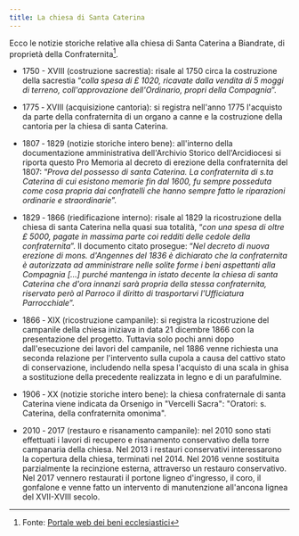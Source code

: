```yaml
---
title: La chiesa di Santa Caterina
---
```


Ecco le notizie storiche relative alla chiesa di Santa Caterina a Biandrate, di proprietà della Confraternita[^1].

- 1750 - XVIII (costruzione sacrestia): risale al 1750 circa la costruzione della sacrestia “*colla spesa di £ 1020, ricavate dalla vendita di 5 moggi di terreno, coll'approvazione dell'Ordinario, propri della Compagnia*”.

- 1775 ‐ XVIII (acquisizione cantoria): si registra nell'anno 1775 l'acquisto da parte della confraternita di un organo a canne e la costruzione della cantoria per la chiesa di santa Caterina.

- 1807 ‐ 1829 (notizie storiche intero bene): all'interno della documentazione amministrativa dell'Archivio Storico dell'Arcidiocesi si riporta questo Pro Memoria al decreto di erezione della confraternita del 1807: “*Prova del possesso di santa Caterina. La confraternita di s.ta Caterina di cui esistono memorie fin dal 1600, fu sempre posseduta come cosa propria dai confratelli che hanno sempre fatto le riparazioni ordinarie e straordinarie*”.

- 1829 ‐ 1866 (riedificazione interno): risale al 1829 la ricostruzione della chiesa di santa Caterina nella quasi sua totalità, “*con una spesa di oltre £ 5000, pagate in massima parte coi redditi delle cedole della confraternita*”. Il documento citato prosegue: “*Nel decreto di nuova erezione di mons. d'Angennes del 1836 è dichiarato che la confraternita è autorizzata ad amministrare nelle solite forme i beni aspettanti alla Compagnia [...] purché mantenga in istato decente la chiesa di santa Caterina che d'ora innanzi sarà propria della stessa confraternita, riservato però al Parroco il diritto di trasportarvi l'Ufficiatura Parrocchiale*”.

- 1866 ‐ XIX (ricostruzione campanile): si registra la ricostruzione del campanile della chiesa iniziava in data 21 dicembre 1866 con la presentazione del progetto. Tuttavia solo pochi anni dopo dall'esecuzione dei lavori del campanile, nel 1886 venne richiesta una seconda relazione per l'intervento sulla cupola a causa del cattivo stato di conservazione, includendo nella spesa l'acquisto di una scala in ghisa a sostituzione della precedente realizzata in legno e di un parafulmine.

- 1906 ‐ XX (notizie storiche intero bene): la chiesa confraternale di santa Caterina viene indicata da Orsenigo in "Vercelli Sacra": "Oratori: s. Caterina, della confraternita omonima".

- 2010 ‐ 2017 (restauro e risanamento campanile): nel 2010 sono stati effettuati i lavori di recupero e risanamento conservativo della torre campanaria della chiesa. Nel 2013 i restauri conservativi interessarono la copertura della chiesa, terminati nel 2014. Nel 2016 venne sostituita parzialmente la recinzione esterna, attraverso un restauro conservativo. Nel 2017 vennero restaurati il portone ligneo d'ingresso, il coro, il gonfalone e venne fatto un intervento di manutenzione all'ancona lignea del XVII-XVIII secolo.

[^1]: Fonte: [Portale web dei beni ecclesiastici](https://www.beweb.chiesacattolica.it/edificidiculto/edificio/62059/Chiesa+del+Santissimo+Sacramento+e+di+Santa+Caterina#action=ricerca%2Frisultati&view=griglia&locale=it&ordine=&ambito=CEIA&liberadescr=chiesa+santa+caterina&liberaluogo=biandrate&highlight=Chiesa&highlight=Santa&highlight=Caterina)
